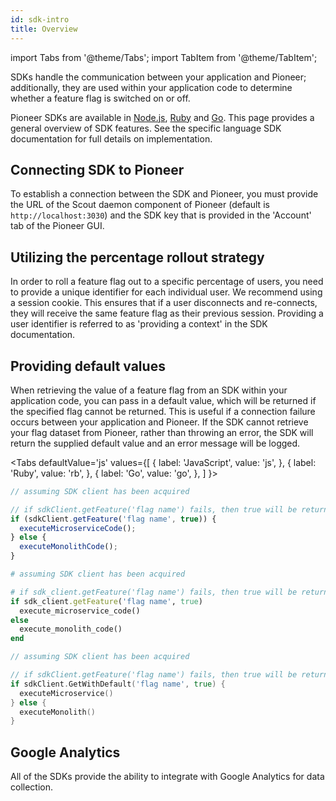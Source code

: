 ```yaml
---
id: sdk-intro
title: Overview
---
```

import Tabs from '@theme/Tabs';
import TabItem from '@theme/TabItem';

SDKs handle the communication between your application and Pioneer; additionally, they are used within your application code to determine whether a feature flag is switched on or off. 

Pioneer SDKs are available in [Node.js](/javascript-sdk-doc.md), [Ruby](/ruby-sdk-doc.md) and [Go](/go-sdk-doc.md). This page provides a general overview of SDK features. See the specific language SDK documentation for full details on implementation. 

## Connecting SDK to Pioneer
To establish a connection between the SDK and Pioneer, you must provide the URL of the Scout daemon component of Pioneer (default is `http://localhost:3030`) and the SDK key that is provided in the 'Account' tab of the Pioneer GUI.

## Utilizing the percentage rollout strategy
In order to roll a feature flag out to a specific percentage of users, you need to provide a unique identifier for each individual user. We recommend using a session cookie. This ensures that if a user disconnects and re-connects, they will receive the same feature flag as their previous session. Providing a user identifier is referred to as 'providing a context' in the SDK documentation. 

## Providing default values
When retrieving the value of a feature flag from an SDK within your application code, you can pass in a default value, which will be returned if the specified flag cannot be returned. This is useful if a connection failure occurs between your application and Pioneer. If the SDK cannot retrieve your flag dataset from Pioneer, rather than throwing an error, the SDK will return the supplied default value and an error message will be logged. 

<Tabs
  defaultValue='js'
  values={[
    { label: 'JavaScript', value: 'js', },
    { label: 'Ruby', value: 'rb', },
    { label: 'Go', value: 'go', },
  ]
}>
<TabItem value="js">

```js title="/your/application/app.js"
// assuming SDK client has been acquired

// if sdkClient.getFeature('flag name') fails, then true will be returned
if (sdkClient.getFeature('flag name', true)) {
  executeMicroserviceCode();
} else {
  executeMonolithCode();
}
```
</TabItem>

<TabItem value="rb">

```rb title="/your/application/app.rb"
# assuming SDK client has been acquired

# if sdk_client.getFeature('flag name') fails, then true will be returned 
if sdk_client.getFeature('flag name', true)
  execute_microservice_code()
else
  execute_monolith_code()
end
```
</TabItem>

<TabItem value="go">

```go title="/your/application/app.go"
// assuming SDK client has been acquired

// if sdkClient.getFeature('flag name') fails, then true will be returned
if sdkClient.GetWithDefault('flag name', true) {
  executeMicroservice()
} else {
  executeMonolith()
}
```
</TabItem>

</Tabs>

## Google Analytics
All of the SDKs provide the ability to integrate with Google Analytics for data collection.